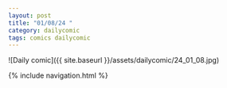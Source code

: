 ```yaml
---
layout: post
title: "01/08/24 "
category: dailycomic
tags: comics dailycomic
---
```

![Daily comic]({{ site.baseurl }}/assets/dailycomic/24_01_08.jpg)

{% include navigation.html %}

